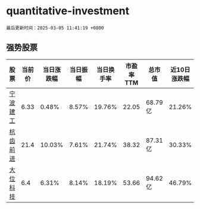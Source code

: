 # quantitative-investment

`最后更新时间：2025-03-05 11:41:19 +0800`

## 强势股票

|股票|当前价|当日涨跌幅|当日振幅|当日换手率|市盈率TTM|总市值|近10日涨跌幅|
|----|----|----|----|----|----|----|----|
|[宁波建工](https://xueqiu.com/S/SH601789)|6.33|0.48%|8.57%|19.76%|22.05|68.79亿|21.26%|
|[杭齿前进](https://xueqiu.com/S/SH601177)|21.4|10.03%|7.61%|21.74%|38.32|87.31亿|30.33%|
|[大位科技](https://xueqiu.com/S/SH600589)|6.4|6.31%|8.14%|18.19%|53.66|94.62亿|46.79%|
